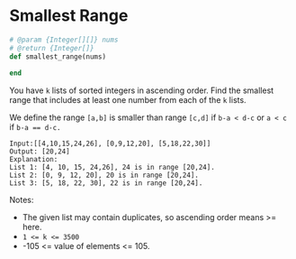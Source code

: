 # Smallest Range



```Ruby
# @param {Integer[][]} nums
# @return {Integer[]}
def smallest_range(nums)
    
end
```

You have `k` lists of sorted integers in ascending order. Find the smallest range that includes at least one number from each of the `k` lists.

We define the range `[a,b]` is smaller than range `[c,d]` if `b-a < d-c` or `a < c` if `b-a == d-c.`


```
Input:[[4,10,15,24,26], [0,9,12,20], [5,18,22,30]]
Output: [20,24]
Explanation: 
List 1: [4, 10, 15, 24,26], 24 is in range [20,24].
List 2: [0, 9, 12, 20], 20 is in range [20,24].
List 3: [5, 18, 22, 30], 22 is in range [20,24].
```


Notes:

* The given list may contain duplicates, so ascending order means >= here.
* `1 <= k <= 3500`
* -105 <= value of elements <= 105.
